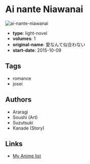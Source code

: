 # Ai nante Niawanai

![ai-nante-niawanai](https://cdn.myanimelist.net/images/manga/2/195062.jpg)

-   **type**: light-novel
-   **volumes**: 1
-   **original-name**: 愛なんて似合わない
-   **start-date**: 2015-10-09

## Tags

-   romance
-   josei

## Authors

-   Araragi
-   Soushi (Art)
-   Suzutsuki
-   Kanade (Story)

## Links

-   [My Anime list](https://myanimelist.net/manga/106620/Ai_nante_Niawanai)
